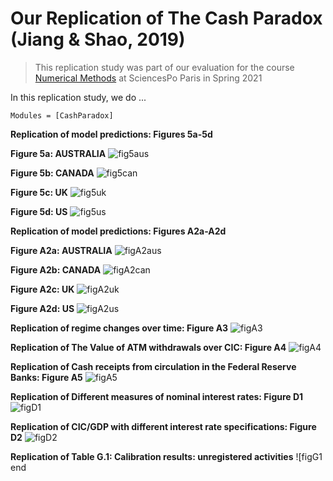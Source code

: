 # Our Replication of The Cash Paradox (Jiang & Shao, 2019)

> This replication study was part of our evaluation for the course [Numerical Methods](https://floswald.github.io/NumericalMethods/) at SciencesPo Paris in Spring 2021

In this replication study, we do ...

```@autodocs
Modules = [CashParadox]
```

**Replication of model predictions: Figures 5a-5d**

**Figure 5a: AUSTRALIA**
![fig5aus](./assets/fig5aus.png)

**Figure 5b: CANADA**
![fig5can](./assets/fig5can.png)

**Figure 5c:  UK**
![fig5uk](./assets/fig5uk.png)

**Figure 5d: US**
![fig5us](./assets/fig5us.png)



**Replication of model predictions: Figures A2a-A2d**

**Figure A2a: AUSTRALIA**
![figA2aus](./assets/figA2aus.png)

**Figure A2b: CANADA**
![figA2can](./assets/figA2can.png)

**Figure A2c:  UK**
![figA2uk](./assets/figA2uk.png)

**Figure A2d: US**
![figA2us](./assets/figA2us.png)



**Replication of regime changes over time: Figure A3**
![figA3](./assets/figA3.png)

**Replication of The Value of ATM withdrawals over CIC: Figure A4**
![figA4](./assets/figA4.png)


**Replication of Cash receipts from circulation in the Federal Reserve Banks: Figure A5**
![figA5](./assets/figA5.png)


**Replication of Different measures of nominal interest rates: Figure D1**
![figD1](./assets/figD1.png)

**Replication of CIC/GDP with different interest rate specifications: Figure D2**
![figD2](./assets/figD2.png)

**Replication of Table G.1: Calibration results: unregistered activities**
![figG1
end
